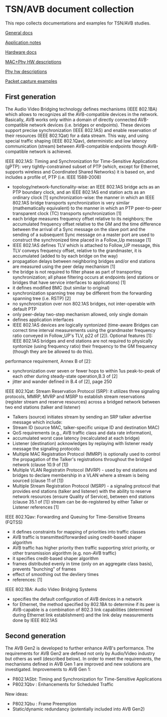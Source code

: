 # TSN/AVB document collection
This repo collects documentations and examples for TSN/AVB studies.

[General docs](doc/)

[Application notes](doc_an/)

[Hardware docs](doc_hw/)

[MAC+Phy HW descriptions](doc_hw/hw.md)

[Phy hw descriptions](doc_hw/phy.md)

[Packet capture examples](pcap_examples/)

First generation
----------------
The Audio Video Bridging technology defines mechanisms (IEEE 802.1BA) which allows to recognizes all the AVB-compatible devices in the network. Basically, AVB works only within a domain of directly connected AVB-compatible network devices (i.e. bridges or endpoints). These devices support precise synchronization (IEEE 802.1AS) and enable reservation of their resources (IEEE 802.1Qat) for a data stream. This way, and using special traffic shaping (IEEE 802.1Qav), deterministic and low latency communication (stream) between AVB-compatible endpoints though AVB-compatible network is achieved.

IEEE 802.1AS:
Timing and Synchronization for Time-Sensitive Applications (gPTP): very tightly-constrained subset of PTP (which, except for Ethernet, supports wireless and Coordinated Shared Networks)
it is based on, and includes a profile of, PTP (i.e. IEEE 1588-2008)

- topology/network-functionality-wise: an IEEE 802.1AS bridge acts as an PTP boundary clock, and an IEEE 802.1AS end station acts as an ordinary clock [1]
synchronization-wise: the manner in which an IEEE 802.1AS bridge transports synchronization is very similar (mathematically equivalent) to the manner in which an PTP peer-to-peer transparent clock (TC) transports synchronization [1]
- each bridge measures frequency offset relative to its neighbors; the accumulated frequency offset relative to the GM and the time difference between the arrival of a Sync message on the slave port and the sending of a subsequent Sync message on a master port are used to construct the synchronized time placed in a Follow_Up message [1]
- IEEE 802.1AS defines TLV which is attached to Follow_UP message, this TLV conveys frequency offset, relative to the grandmaster, it is accumulated (added to by each bridge on the way)
- propagation delays between neighboring bridges and/or end stations are measured using the peer delay mechanism [1]
- the bridge is not required to filter phase as part of transporting synchronization; all phase filtering occurs at endpoints (end stations or bridges that have service interfaces to applications) [1]
- it defines modified BMC (but similar to original)
- synchronization spanning tree may be different from the forwarding spanning tree (i.e. RSTP) [2]
- no synchronization over non 802.1AS bridges, not inter-operable with default PTP
- only peer-delay two-step mechanism allowed, only single domain
- defines application interfaces
- IEEE 802.1AS devices are logically syntonized (time-aware Bridges can correct time interval measurements using the grandmaster frequency ratio conveyed in Follow_UP's TLV, p22 of [2]). Optional features [1]: IEEE 802.1AS bridges and end stations are not required to physically syntonize (using frequency ratio) their frequency to the GM frequency (though they are be allowed to do this).

performance requirement, Annex B of [2]:
- synchronization over seven or fewer hops to within 1us peak-to-peak of each other during steady-state operation,B.3 of [2]
- jitter and wander defined in B.4 of [2], page 250

IEEE 802.1Qat: Stream Reservation Protocol (SRP):
it utilizes three signaling protocols, MMRP, MVRP and MSRP to establish stream reservations (register stream and reserve resources) across a bridged network between two end stations (talker and listener)
- Talkers (source) initiates stream by sending an SRP talker advertise message which include:
 - Stream ID (source MAC, talker-specific unique ID and destination MAC)
 - QoS requirements (e.g., AVB traffic class and data rate information),
 - accumulated worst case latency (recalculated at each bridge)
- Listener (destination) acknowledges by replaying with listener ready message
the signaling protocols:
- Multiple MAC Registration Protocol (MMRP) is optionally used to control the propagation of the Talker's registrations throughout the bridged network (clause 10.9 of [1])
- Multiple VLAN Registratin Protocol (MVRP) - used by end stations and bridges to declare membership in a VLAN where a stream is being sourced (clause 11 of [1])
- Multiple Stream Registration Protocol (MSRP) - a signaling protocol that provides end stations (talker and listener) with the ability to reserve network resources (ensure Quality of Service), between end stations (clause 35.1 of [1])
stream can be de-registered by either Talker or Listener
references [1]

IEEE 802.1Qav: Forwarding and Queuing for Time-Sensitive Streams (FQTSS)
- it defines constraints for mapping of priorities into traffic classes
 - AVB traffic is transmitted/forwarded using credit-based shaper algorithm
 - AVB traffic has higher priority then traffic supporting strict priority, or other transmission algorithm (e.g. non-AVB traffic)
- it specifies credit-based shaper algorithm
 - frames distributed evenly in time (only on an aggregate class basis), prevents "bunching" of frames
 - effect of smoothing out the devliery times
- references: [1]

IEEE 802.1BA: Audio Video Bridging Systems
- specifies the default configuration of AVB devices in a network
- for Ethernet, the method specified by 802.1BA to determine if its peer is AVB-capable is a combination of 802.3 link capabilities (determined during Ethernet link establishment) and the link delay measurements done by IEEE 802.1AS

Second generation
----------------
The AVB Gen2 is developed to further enhance AVB's performance. The requirements for AVB Gen2 are defined not only by Audio/Video industry but others as well (described below). In order to meet the requirements, the mechanisms defined in AVB Gen 1 are improved and new solutions are investigated. 
Improvements to AVB Gen 1:
- P802.1ASbt: Timing and Synchronization for Time-Sensitive Applications
- P802.1Qbv : Enhancements for Scheduled Traffic

New ideas:
- P802.1Qbu : Frame Preemption
- Static/dynamic redundancy (potentially included into AVB Gen2)

